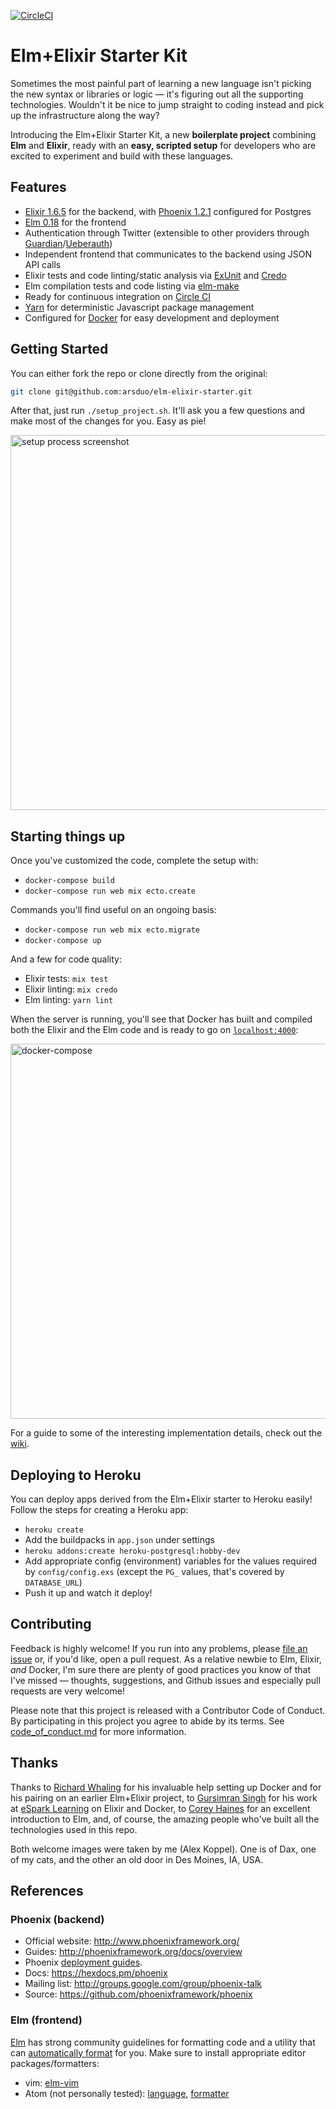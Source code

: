 [![CircleCI](https://circleci.com/gh/jkzilla/elm-elixir-starter.svg?style=svg)](https://circleci.com/gh/jkzilla/elm-elixir-starter)

# Elm+Elixir Starter Kit

Sometimes the most painful part of learning a new language isn't picking the new syntax or libraries or logic — it's figuring out all the supporting technologies. Wouldn't it be nice to jump straight to coding instead and pick up the infrastructure along the way?

Introducing the Elm+Elixir Starter Kit, a new **boilerplate project** combining **Elm** and **Elixir**, ready with an **easy, scripted setup** for developers who are excited to experiment and build with these languages.

## Features

* <a href="http://elixir-lang.org" target="_blank">Elixir 1.6.5</a> for the backend, with <a href="phoenixframework.org" target="_blank">Phoenix 1.2.1</a> configured for Postgres
* <a href="http://elm-lang.org/" target="_blank">Elm 0.18</a> for the frontend
* Authentication through Twitter (extensible to other providers through <a href="https://github.com/ueberauth/guardian" target="_blank">Guardian</a>/<a href="https://github.com/ueberauth/ueberauth" target="_blank">Ueberauth</a>)
* Independent frontend that communicates to the backend using JSON API calls
* Elixir tests and code linting/static analysis via <a href="https://hexdocs.pm/ex_unit/ExUnit.html" target="_blank">ExUnit</a> and <a href="https://github.com/rrrene/credo" target="_blank">Credo</a>
* Elm compilation tests and code listing via <a href="https://github.com/elm-lang/elm-make" target="_blank">elm-make</a>
* Ready for continuous integration on <a href="http://circleci.com" target="_blank">Circle CI</a>
* <a href="https://yarnpkg.com/" target="_blank">Yarn</a> for deterministic Javascript package management
* Configured for <a href="https://www.docker.com/" target="_blank">Docker</a> for easy development and deployment

## Getting Started

You can either fork the repo or clone directly from the original:

```bash
git clone git@github.com:arsduo/elm-elixir-starter.git
```

After that, just run `./setup_project.sh`. It'll ask you a few questions and make most
of the changes for you. Easy as pie!

<img width="600" alt="setup process screenshot" src="https://cloud.githubusercontent.com/assets/48325/26746960/62e7ec30-47b8-11e7-9348-2af3b1cbb464.png">

## Starting things up

Once you've customized the code, complete the setup with:

* `docker-compose build`
* `docker-compose run web mix ecto.create`

Commands you'll find useful on an ongoing basis:

* `docker-compose run web mix ecto.migrate`
* `docker-compose up`

And a few for code quality:

* Elixir tests: `mix test`
* Elixir linting: `mix credo`
* Elm linting: `yarn lint`

When the server is running, you'll see that Docker has built and compiled both the Elixir and the Elm code and is ready to go on [`localhost:4000`](http://localhost:4000):

<img width="600" alt="docker-compose" src="https://cloud.githubusercontent.com/assets/48325/26558107/ea230e28-446b-11e7-8210-a5258cb4f448.png">

For a guide to some of the interesting implementation details, check out the
[wiki](https://github.com/arsduo/elm-elixir-starter/wiki/How-It-Works).

## Deploying to Heroku

You can deploy apps derived from the Elm+Elixir starter to Heroku easily! Follow the steps for
creating a Heroku app:

* `heroku create`
* Add the buildpacks in `app.json` under settings
* `heroku addons:create heroku-postgresql:hobby-dev`
* Add appropriate config (environment) variables for the values required by `config/config.exs`
  (except the `PG_` values, that's covered by `DATABASE_URL`)
* Push it up and watch it deploy!



## Contributing

Feedback is highly welcome! If you run into any problems, please [file an
issue](https://github.com/arsduo/elm-elixir-starter/issues/new) or, if you'd like, open a pull
request. As a relative newbie to Elm, Elixir, _and_ Docker, I'm sure there are plenty of good
practices you know of that I've missed — thoughts, suggestions, and Github issues and especially
pull requests are very welcome!

Please note that this project is released with a Contributor Code of Conduct. By participating in
this project you agree to abide by its terms. See
[code_of_conduct.md](https://github.com/arsduo/elm-elixir-starter/blob/master/CODE_OF_CONDUCT.md) for more information.

## Thanks

Thanks to [Richard Whaling](https://github.com/rwhaling) for his invaluable help setting up Docker
and for his pairing on an earlier Elm+Elixir project, to [Gursimran
Singh](https://github.com/gnarmis) for his work at [eSpark Learning](http://esparklearning.com) on
Elixir and Docker, to [Corey Haines](https://github.com/coreyhaines) for an excellent introduction
to Elm, and, of course, the amazing people who've built all the technologies used in
this repo.

Both welcome images were taken by me (Alex Koppel). One is of Dax, one of my cats, and the other an old door in Des Moines, IA, USA.

## References

### Phoenix (backend)

  * Official website: http://www.phoenixframework.org/
  * Guides: http://phoenixframework.org/docs/overview
  * Phoenix [deployment guides](http://www.phoenixframework.org/docs/deployment).
  * Docs: https://hexdocs.pm/phoenix
  * Mailing list: http://groups.google.com/group/phoenix-talk
  * Source: https://github.com/phoenixframework/phoenix

### Elm (frontend)

[Elm](http://elm-lang.org/) has strong community guidelines for formatting code and a utility that can [automatically
format](https://github.com/avh4/elm-format) for you. Make sure to install appropriate editor
packages/formatters:

* vim: [elm-vim](https://github.com/ElmCast/elm-vim)
* Atom (not personally tested): [language](https://atom.io/packages/language-elm),
  [formatter](https://atom.io/packages/elm-format)
